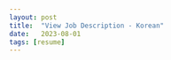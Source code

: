 ```yaml
---
layout: post
title:  "View Job Description - Korean"
date:   2023-08-01
tags: [resume]
---
```



<object data="/assets/resume/sojaewoo_job_description.pdf#navpane=0" width="1240" height="1750" type='application/pdf'></object>